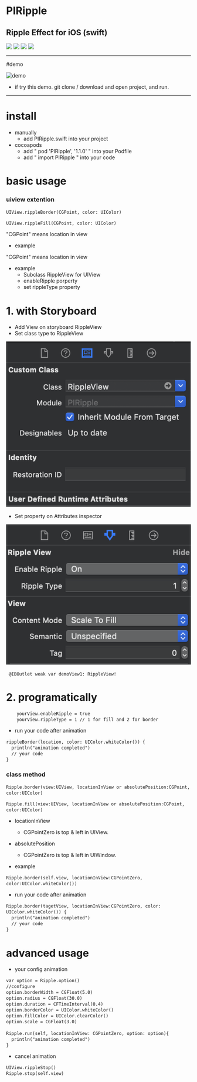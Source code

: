 
# PIRipple

## Ripple Effect for iOS (swift)

![](https://cocoapod-badges.herokuapp.com/l/PIRipple/badge.png)
![](https://cocoapod-badges.herokuapp.com/v/PIRipple/badge.png)
![](https://cocoapod-badges.herokuapp.com/p/PIRipple/badge.png)
![](https://img.shields.io/badge/twitter-@pixelink__jp-blue.svg)

---

#demo

![demo](https://raw.github.com/wiki/pixel-ink/PIRipple/demo.gif)

- if try this demo. git clone / download and open project, and run.

---

# install

- manually
  - add PIRipple.swift into your project
- cocoapods
  - add " pod 'PIRipple', '1.1.0' " into your Podfile
  - add " import PIRipple " into your code

# basic usage

### uiview extention


```
UIView.rippleBorder(CGPoint, color: UIColor)
```

```
UIView.rippleFill(CGPoint, color: UIColor)
```

"CGPoint" means location in view

- example

"CGPoint" means location in view

- example
  - Subclass RippleView for UIView 
  - enableRipple porperty 
  - set rippleType property

# 1. with Storyboard
  - Add View on storyboard RippleView
  - Set class type to RippleView
  
  ![Screenshot](Class.png)

  - Set property on Attributes inspector 
  
  ![Screenshot](Property.png)

 
```
 @IBOutlet weak var demoView1: RippleView!
```
# 2. programatically
```
	yourView.enableRipple = true
	yourView.rippleType = 1 // 1 for fill and 2 for border 
```


- run your code after animation

```
rippleBorder(location, color: UIColor.whiteColor()) {
  println("animation completed")
  // your code
}
```


### class method

```
Ripple.border(view:UIView, locationInView or absolutePosition:CGPoint, color:UIColor)

```

```
Ripple.fill(view:UIView, locationInView or absolutePosition:CGPoint, color:UIColor)
```

- locationInView
	- CGPointZero is top & left in UIView.

- absolutePosition
	- CGPointZero is top & left in UIWindow.



- example

```
Ripple.border(self.view, locationInView:CGPointZero, color:UIColor.whiteColor())

```


- run your code after animation

```
Ripple.border(tagetView, locationInView:CGPointZero, color: UIColor.whiteColor()) {
  println("animation completed")
  // your code
}
```

# advanced usage

- your config animation

```
var option = Ripple.option()
//configure
option.borderWidth = CGFloat(5.0)
option.radius = CGFloat(30.0)
option.duration = CFTimeInterval(0.4)
option.borderColor = UIColor.whiteColor()
option.fillColor = UIColor.clearColor()
option.scale = CGFloat(3.0)

Ripple.run(self, locationInView: CGPointZero, option: option){
  println("animation completed")
}

```

- cancel animation

```
UIView.rippleStop()
Ripple.stop(self.view)
```
